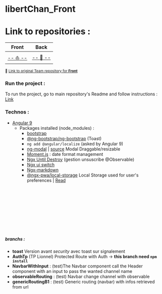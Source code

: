 # libertChan_Front


# Link to repositories :

Front | Back
:--: | :--:
[-- :boat: --](https://github.com/borisBelloc/libertChan_Front) | [-- :see_no_evil: --](https://github.com/borisBelloc/libertChan_back)
<sub>👥 [Link to original Team repository for **Front**](https://github.com/kim7834/libertChan_Front)</sub>

### Run the project :

To run the project, go to main repository's Readme and follow instructions : [Link](https://github.com/borisBelloc/LibertChan)

### Technos :
- [Angular 9](https://www.npmjs.com/package/@angular/cli)
    - Packages installed (node_modules) : 
        - [bootstrap](https://www.npmjs.com/package/bootstrap)
        - [@ng-bootstrap/ng-bootstrap](https://www.npmjs.com/package/@ng-bootstrap/ng-bootstrap) (Toast)
        - `ng add @angular/localize` (asked by Angular 9)
        - [ng-modal](https://www.npmjs.com/package/ng-modal) | [source](https://github.com/mazdik/ng-modal) Modal Draggable/resizable
        - [Moment.js](https://momentjs.com/) : date format management
        - [Ngx Until Destroy](https://www.npmjs.com/package/ngx-take-until-destroy) (gestion unsuscribe @Observable)
        - [Ngx ui switch](https://www.npmjs.com/package/ngx-ui-switch)
        - [Ngx-markdown](https://www.npmjs.com/package/ngx-markdown)
        - [@ngx-pwa/local-storage](https://www.npmjs.com/package/@ngx-pwa/local-storage) Local Storage used for user's preferences | [Read](https://github.com/cyrilletuzi/angular-async-local-storage)
        


<br><br><br><br><br>
-----



##### branchs :
- **toast** Version avant _security_ avec toast sur signalement
- **AuthTp** (TP Lionnel) Protected Route with Auth -> **this branch need `npm install`**
- **NavbarWithInput** : (test)The Navbar component call the Header component with an input to pass the wanted channel name
- **observableRouting** : (test) Navbar change channel with observable
- **genericRoutingB1** : (test) Generic routing (navbar) with infos retrieved from url
